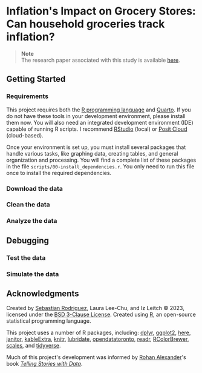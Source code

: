 # Inflation's Impact on Grocery Stores: Can household groceries track inflation?


> **Note**<br>
> The research paper associated with this study is available [here](https://github.com/seb646/groceries-and-inflation/blob/main/outputs/paper/paper.pdf).

## Getting Started

### Requirements

This project requires both the [R programming language](https://www.r-project.org/) and [Quarto](https://quarto.org/docs/get-started/). If you do not have these tools in your development environment, please install them now. You will also need an integrated development environment (IDE) capable of running R scripts. I recommend [RStudio](https://posit.co/products/open-source/rstudio/) (local) or [Posit Cloud](https://posit.cloud/) (cloud-based).

Once your environment is set up, you must install several packages that handle various tasks, like graphing data, creating tables, and general organization and processing. You will find a complete list of these packages in the file `scripts/00-install_dependencies.r`. You only need to run this file once to install the required dependencies.

### Download the data

### Clean the data

### Analyze the data

## Debugging

### Test the data

### Simulate the data

## Acknowledgments

Created by [Sebastian Rodriguez](https://srod.ca), Laura Lee-Chu, and Iz Leitch © 2023, licensed under the [BSD 3-Clause License](https://github.com/seb646/groceries-and-inflation/blob/main/LICENSE). Created using [R](https://www.r-project.org/), an open-source statistical programming language.

This project uses a number of R packages, including: [dplyr](https://cran.r-project.org/web/packages/dplyr/index.html), [ggplot2](https://cran.r-project.org/web/packages/ggplot2/index.html), [here](https://cran.r-project.org/web/packages/here/index.html), [janitor](https://cran.r-project.org/web/packages/janitor/index.html), [kableExtra](https://cran.r-project.org/web/packages/kableExtra/index.html), [knitr](https://cran.r-project.org/web/packages/knitr/index.html), [lubridate](https://cran.r-project.org/web/packages/lubridate/index.html), [opendatatoronto](https://cran.r-project.org/web/packages/opendatatoronto/index.html), [readr](https://cran.r-project.org/web/packages/readr/index.html), [RColorBrewer](https://cran.r-project.org/web/packages/RColorBrewer/index.html), [scales](https://cran.r-project.org/web/packages/scales/index.html), and [tidyverse](https://cran.r-project.org/web/packages/tidyverse/index.html).

Much of this project's development was informed by [Rohan Alexander](https://rohanalexander.com/)'s book [*Telling Stories with Data*](https://tellingstorieswithdata.com/).
